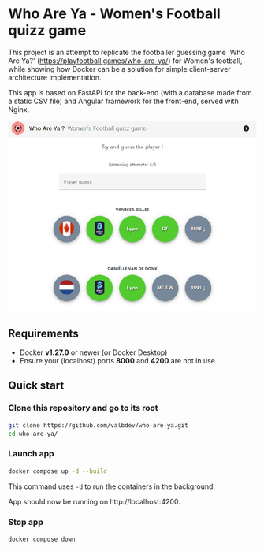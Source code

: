 # Who Are Ya - Women's Football quizz game 

This project is an attempt to replicate  the footballer guessing game 'Who Are Ya?' (https://playfootball.games/who-are-ya/) for Women's football, while showing how Docker can be a solution for simple client-server architecture implementation.

This app is based on FastAPI for the back-end (with a database made from a static CSV file) and Angular framework for the front-end, served with Nginx.

![Screenshot of app exemple](.img/screenshot.png)

## Requirements
* Docker **v1.27.0** or newer (or Docker Desktop)
* Ensure your (localhost) ports **8000** and **4200** are not in use 

## Quick start

### Clone this repository and go to its root
```bash
git clone https://github.com/valbdev/who-are-ya.git
cd who-are-ya/
```
### Launch app

```bash
docker compose up -d --build
```
This command uses `-d` to run the containers in the background.

App should now be running on http://localhost:4200.

### Stop app

```bash
docker compose down
```
